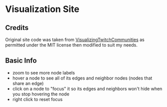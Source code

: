 # Visualization Site
## Credits
Original site code was taken from [VisualizingTwitchCommunities](https://github.com/KiranGershenfeld/VisualizingTwitchCommunities/tree/AutoAtlasGeneration/web-react) as permitted under the MIT license then modified to suit my needs.
## Basic Info
- zoom to see more node labels
- hover a node to see all of its edges and neighbor nodes (nodes that share an edge)
- click on a node to "focus" it so its edges and neighbors won't hide when you stop hovering the node
- right click to reset focus
